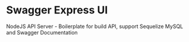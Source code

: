 # Swagger Express UI
NodeJS API Server - Boilerplate for build API, support Sequelize MySQL and Swagger Documentation

